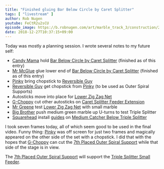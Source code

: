```yaml
---
title: "Finished gluing Bar Below Circle by Caret Splitter"
tags: [ "livestream" ]
author: Rob Nugen
youtube: FeCtR2u2sCU
episode_image: https://b.robnugen.com/art/marble_track_3/construction/2018/2018_dec_27_reversible_guy_thin_bar.jpg
date: 2018-12-27T10:37:15+09:00
---
```


Today was mostly a planning session.  I wrote several notes to my
future self:

* [Candy Mama](/workers/candy_mama/) hold [Bar Below Circle by Caret Splitter](/parts/bar_below_circle_by_the_caret_splitter/) (finished as of
  this entry)
* [Mr McGlue](/workers/mr_mcglue/) glue lower end of [Bar Below Circle by Caret Splitter](/parts/bar_below_circle_by_the_caret_splitter/)
  (finished as of this entry)
* [Pinky](/workers/pinky/) bring chopstick to [Reversible Guy](/workers/reversible/)
* [Reversible Guy](/workers/reversible/) get chopstick from [Pinky](/workers/pinky/) (to be used as Outer Spiral Supports)
* Autosticks move into place for [Lower Zig Zag Net](/parts/lower_zig_zag_net/)
* [G-Choppy](/workers/g_choppy/) cut other autosticks on [Caret Splitter Feeder Extension](/parts/caret_splitter_feeder_extension/)
* [Mr Greene](/workers/mr_greene/) test [Lower Zig Zag Net](/parts/lower_zig_zag_net/) with small marble
* [Big Brother](/workers/big_brother/) push medium green marble up U-turns to test Triple Splitter
* [Squarehead](/workers/squarehead/) install [guides](/parts/two-ends-chopped-off-triple-splitter/) on [Medium Catcher Below Triple Splitter](/parts/medium-catcher-below-triple-splitter/)

I took seven frames today, all of which seem good to be used in the final video.  Funny thing: [Pinky](/workers/pinky/) was off screen for just two frames and magically appeared on the other side of the set with a chopstick.  I did that with the hopes that [G-Choppy](/workers/g_choppy/) can cut the [7th Placed Outer Spiral Support](/parts/007p_seventh-placed-outer-spiral-support/) while that side of the stage is in view.

The [7th Placed Outer Spiral Support](/parts/007p_seventh-placed-outer-spiral-support/) will support the [Triple Splitter Small Feeder](/parts/triple-splitter-small-feeder/).
